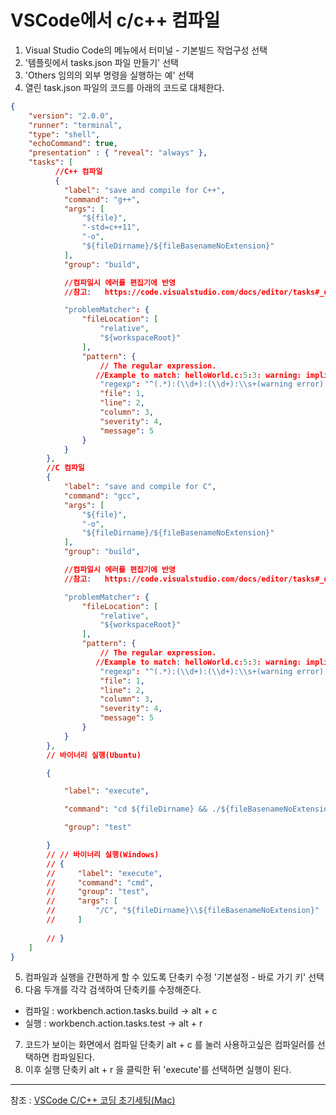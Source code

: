 # VSCode에서 c/c++ 컴파일

1. Visual Studio Code의 메뉴에서 터미널 - 기본빌드 작업구성 선택
2. '템플릿에서 tasks.json 파일 만들기' 선택
3. 'Others 임의의 외부 명령을 실행하는 예' 선택
4. 열린 task.json 파일의 코드를 아래의 코드로 대체한다.
```json
{
    "version": "2.0.0",
    "runner": "terminal",
    "type": "shell",
    "echoCommand": true,
    "presentation" : { "reveal": "always" },
    "tasks": [
          //C++ 컴파일
          {
            "label": "save and compile for C++",
            "command": "g++",
            "args": [
                "${file}",
                "-std=c++11",
                "-o",
                "${fileDirname}/${fileBasenameNoExtension}"
            ],
            "group": "build",

            //컴파일시 에러를 편집기에 반영
            //참고:   https://code.visualstudio.com/docs/editor/tasks#_defining-a-problem-matcher

            "problemMatcher": {
                "fileLocation": [
                    "relative",
                    "${workspaceRoot}"
                ],
                "pattern": {
                    // The regular expression. 
                   //Example to match: helloWorld.c:5:3: warning: implicit declaration of function 'prinft'
                    "regexp": "^(.*):(\\d+):(\\d+):\\s+(warning error):\\s+(.*)$",
                    "file": 1,
                    "line": 2,
                    "column": 3,
                    "severity": 4,
                    "message": 5
                }
            }
        },
        //C 컴파일
        {
            "label": "save and compile for C",
            "command": "gcc",
            "args": [
                "${file}",
                "-o",
                "${fileDirname}/${fileBasenameNoExtension}"
            ],
            "group": "build",

            //컴파일시 에러를 편집기에 반영
            //참고:   https://code.visualstudio.com/docs/editor/tasks#_defining-a-problem-matcher

            "problemMatcher": {
                "fileLocation": [
                    "relative",
                    "${workspaceRoot}"
                ],
                "pattern": {
                    // The regular expression. 
                   //Example to match: helloWorld.c:5:3: warning: implicit declaration of function 'prinft'
                    "regexp": "^(.*):(\\d+):(\\d+):\\s+(warning error):\\s+(.*)$",
                    "file": 1,
                    "line": 2,
                    "column": 3,
                    "severity": 4,
                    "message": 5
                }
            }
        },
        // 바이너리 실행(Ubuntu)

        {

            "label": "execute",

            "command": "cd ${fileDirname} && ./${fileBasenameNoExtension}",

            "group": "test"

        }
        // // 바이너리 실행(Windows)
        // {
        //     "label": "execute",
        //     "command": "cmd",
        //     "group": "test",
        //     "args": [
        //         "/C", "${fileDirname}\\${fileBasenameNoExtension}"
        //     ]
    
        // }
    ]
}
```

5. 컴파일과 실행을 간편하게 할 수 있도록 단축키 수정 '기본설정 - 바로 가기 키' 선택
6. 다음 두개를 각각 검색하여 단축키를 수정해준다.
  - 컴파일 : workbench.action.tasks.build -> alt + c
  - 실행 : workbench.action.tasks.test   -> alt + r
7. 코드가 보이는 화면에서 컴파일 단축키 alt + c 를 눌러 사용하고싶은 컴파일러를 선택하면 컴파일된다.
8. 이후 실행 단축키 alt + r 을 클릭한 뒤 'execute'를 선택하면 실행이 된다.

---

참조 : [VSCode C/C++ 코딩 초기세팅(Mac)](https://ldgeao99.tistory.com/203)